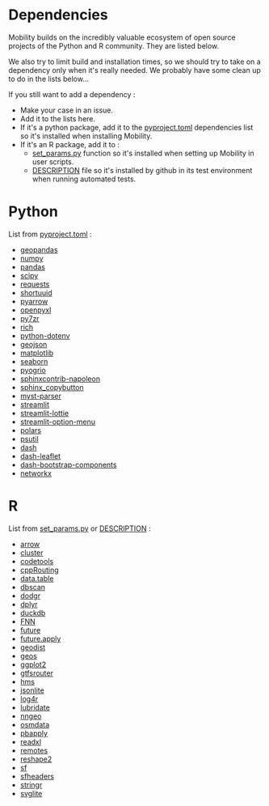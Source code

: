 # Dependencies
Mobility builds on the incredibly valuable ecosystem of open source projects of the Python and R community. They are listed below.

We also try to limit build and installation times, so we should try to take on a dependency only when it's really needed. We probably have some clean up to do in the lists below...

If you still want to add a dependency :
- Make your case in an issue.
- Add it to the lists here.
- If it's a python package, add it to the [pyproject.toml](./pyproject.toml) dependencies list so it's installed when installing Mobility.
- If it's an R package, add it to :
    - [set_params.py](./mobility/set_params.py) function so it's installed when setting up Mobility in user scripts.
    - [DESCRIPTION](./DESCRIPTION) file so it's installed by github in its test environment when running automated tests.

# Python
List from [pyproject.toml](./pyproject.toml) :
- [geopandas](https://github.com/geopandas/geopandas)
- [numpy](https://numpy.org/)
- [pandas](https://pandas.pydata.org/)
- [scipy](https://scipy.org/)
- [requests](https://github.com/psf/requests)
- [shortuuid](https://github.com/skorokithakis/shortuuid)
- [pyarrow](https://github.com/apache/arrow)
- [openpyxl](https://foss.heptapod.net/openpyxl/openpyxl)
- [py7zr](https://github.com/miurahr/py7zr)
- [rich](https://github.com/Textualize/rich)
- [python-dotenv](https://github.com/theskumar/python-dotenv)
- [geojson](https://github.com/jazzband/geojson)
- [matplotlib](https://matplotlib.org/)
- [seaborn](https://seaborn.pydata.org/)
- [pyogrio](https://github.com/geopandas/pyogrio)
- [sphinxcontrib-napoleon](https://github.com/sphinx-doc/sphinxcontrib-napoleon)
- [sphinx_copybutton](https://sphinx-copybutton.readthedocs.io/)
- [myst-parser](https://github.com/executablebooks/MyST-Parser)
- [streamlit](https://github.com/streamlit/streamlit)
- [streamlit-lottie](https://github.com/andfanilo/streamlit-lottie)
- [streamlit-option-menu](https://github.com/victoryhb/streamlit-option-menu)
- [polars](https://github.com/pola-rs/polars)
- [psutil](https://github.com/giampaolo/psutil)
- [dash](https://github.com/plotly/dash)
- [dash-leaflet](https://github.com/thedirtyfew/dash-leaflet)
- [dash-bootstrap-components](https://github.com/facultyai/dash-bootstrap-components)
- [networkx](https://networkx.org/)

# R
List from [set_params.py](./mobility/set_params.py) or [DESCRIPTION](./DESCRIPTION) :
- [arrow](https://arrow.apache.org/)
- [cluster](https://stat.ethz.ch/R-manual/R-devel/library/cluster/html/00Index.html)
- [codetools](https://stat.ethz.ch/R-manual/R-devel/library/codetools/html/00Index.html)
- [cppRouting](https://github.com/vlarmet/cppRouting)
- [data.table](https://r-datatable.com/)
- [dbscan](https://cran.r-project.org/package=dbscan)
- [dodgr](https://github.com/ATFutures/dodgr)
- [dplyr](https://dplyr.tidyverse.org/)
- [duckdb](https://duckdb.org/)
- [FNN](https://cran.r-project.org/package=FNN)
- [future](https://github.com/HenrikBengtsson/future)
- [future.apply](https://github.com/HenrikBengtsson/future.apply)
- [geodist](https://github.com/hypertidy/geodist)
- [geos](https://github.com/r-spatial/geos)
- [ggplot2](https://ggplot2.tidyverse.org/)
- [gtfsrouter](https://github.com/ropensci/gtfsrouter)
- [hms](https://github.com/tidyverse/hms)
- [jsonlite](https://github.com/jeroen/jsonlite)
- [log4r](https://github.com/johnmyleswhite/log4r)
- [lubridate](https://lubridate.tidyverse.org/)
- [nngeo](https://github.com/r-spatial/nngeo)
- [osmdata](https://github.com/ropensci/osmdata)
- [pbapply](https://github.com/psolymos/pbapply)
- [readxl](https://readxl.tidyverse.org/)
- [remotes](https://github.com/r-lib/remotes)
- [reshape2](https://github.com/hadley/reshape)
- [sf](https://r-spatial.github.io/sf/)
- [sfheaders](https://github.com/dcooley/sfheaders)
- [stringr](https://stringr.tidyverse.org/)
- [svglite](https://github.com/r-lib/svglite)
